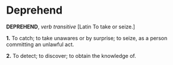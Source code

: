 # Deprehend

**DEPREHEND**, _verb transitive_ \[Latin To take or seize.\]

**1.** To catch; to take unawares or by surprise; to seize, as a person committing an unlawful act.

**2.** To detect; to discover; to obtain the knowledge of.